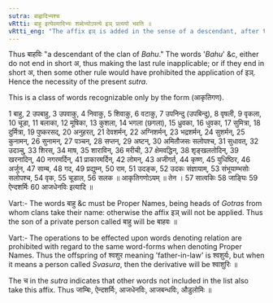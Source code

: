 ```yaml
---
sutra: बाह्वादिभ्यश्च
vRtti: बाहु इत्येवमादिभ्यः शब्देभ्योऽपत्ये इञ् प्रत्ययो भवति ॥
vRtti_eng: "The affix इञ् is added in the sense of a descendant, after the words '_Bahu_' &c."
---
```

Thus बाहविः "a descendant of the clan of _Bahu_." The words '_Bahu_' &c, either do not end in short अ, thus making the last rule inapplicable; or if they end in short अ, then some other rule would have prohibited the application of इञ्. Hence the necessity of the present _sutra_.

This is a class of words recognizable only by the form (आकृतिगण).

1 बाहु, 2 उपबाहु, 3 उपवाकु, 4 निवाकु, 5 शिवाकु, 6 वटाकु, 7 उपनिन्दु (उपबिन्दु), 8 वृषली, 9 वृकला, 10 चूडा, 11 बलाका, 12 मूषिका, 13 कुशला, 14 भगला (छगला), 15 ध्रुवका, 16 धुवका, 17 सुमित्रा, 18 दुर्मित्रा, 19 पुष्करसद्, 20 अनुहरत्, 21 देवशर्मन्, 22 अग्निशर्मन्, 23 भद्रशर्मन्, 24 सुशर्मन्, 25 कुनामन्, 26 सुनामन्, 27 पञ्चन्, 28 सप्तन्, 29 अष्टन्, 30 अमितौजसः सलोपश्च, 31 सुधावत्, 32 उदञ्चु, 33 शिरस्, 34 माष, 35 शाराविन्, 36 मरीची, 37 क्षेमवद्धिन्, 38 शृङ्खलतोदिन्, 39 खरनादिन्, 40 नगरमर्दिन्, 41 प्राकारमर्दिन्, 42 लोमन्, 43 अजीगर्त, 44 कृष्ण, 45 युधिष्ठिर, 46 अर्जुन, 47 साम्ब, 48 गद, 49 प्रद्युम्न, 50 राम, 51 उदङ्क, 52 उदकः संज्ञायाम्, 53 संभूयाम्भसोः सलोपश्च, 54 वृक, 55 चूडाल, 56 सलक ॥ आकृतिगणोऽयम् ॥ तेन । 57 सात्वकिः 58 जाङ्घिः 59 ऐन्दशर्मिः 60 आजधेनविः इत्यादि ॥  

Vart:- The words बाहु &c must be Proper Names, being heads of _Gotras_ from whom clans take their name: otherwise the affix इञ् will not be applied. Thus the son of a private person called बाहु will be बाहवः ॥

Vart:- The operations to be effected upon words denoting relation are prohibited with regard to the same word-forms when denoting Proper Names. Thus the offspring of श्वशुर meaning 'father-in-law' is श्वशुर्यः, but when it means a person called _Svasura_, then the derivative will be श्वाशुरिः ॥

The च in the _sutra_ indicates that other words not included in the list also take this affix. Thus जाम्बिः, ऐन्दशर्मिः, आजधेनविः, आजबन्धविः, औडुलोमिः ॥
